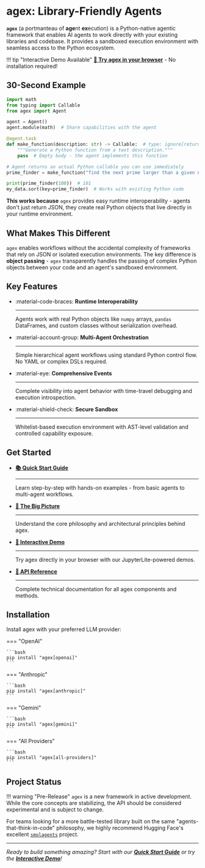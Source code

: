 # agex: Library-Friendly Agents

**`agex`** (a portmanteau of **age**nt **ex**ecution) is a Python-native agentic framework that enables AI agents to work directly with your existing libraries and codebase. It provides a sandboxed execution environment with seamless access to the Python ecosystem.

!!! tip "Interactive Demo Available"
    **[🚀 Try agex in your browser](demo.md)** - No installation required!

## 30-Second Example

```python
import math
from typing import Callable
from agex import Agent

agent = Agent()
agent.module(math)  # Share capabilities with the agent 

@agent.task
def make_function(description: str) -> Callable:  # type: ignore[return-value]
    """Generate a Python function from a text description."""
    pass  # Empty body - the agent implements this function

# Agent returns an actual Python callable you can use immediately
prime_finder = make_function("find the next prime larger than a given number")

print(prime_finder(100))  # 101
my_data.sort(key=prime_finder)  # Works with existing Python code
```

**This works because** `agex` provides easy runtime interoperability - agents don't just return JSON, they create real Python objects that live directly in your runtime environment.

## What Makes This Different

`agex` enables workflows without the accidental complexity of frameworks that rely on JSON or isolated execution environments. The key difference is **object passing** - `agex` transparently handles the passing of complex Python objects between your code and an agent's sandboxed environment.

## Key Features

<div class="grid cards" markdown>

-   :material-code-braces: **Runtime Interoperability**

    ---

    Agents work with real Python objects like `numpy` arrays, `pandas` DataFrames, and custom classes without serialization overhead.

-   :material-account-group: **Multi-Agent Orchestration**

    ---

    Simple hierarchical agent workflows using standard Python control flow. No YAML or complex DSLs required.

-   :material-eye: **Comprehensive Events**

    ---

    Complete visibility into agent behavior with time-travel debugging and execution introspection.

-   :material-shield-check: **Secure Sandbox**

    ---

    Whitelist-based execution environment with AST-level validation and controlled capability exposure.

</div>

## Get Started

<div class="grid cards" markdown>

-   **[📚 Quick Start Guide](quick-start.md)**

    ---

    Learn step-by-step with hands-on examples - from basic agents to multi-agent workflows.

-   **[🔭 The Big Picture](big-picture.md)**

    ---

    Understand the core philosophy and architectural principles behind agex.

-   **[🚀 Interactive Demo](demo.md)**

    ---

    Try agex directly in your browser with our JupyterLite-powered demos.

-   **[📖 API Reference](api/overview.md)**

    ---

    Complete technical documentation for all agex components and methods.

</div>

## Installation

Install agex with your preferred LLM provider:

=== "OpenAI"

    ```bash
    pip install "agex[openai]"
    ```

=== "Anthropic"

    ```bash
    pip install "agex[anthropic]"
    ```

=== "Gemini"

    ```bash
    pip install "agex[gemini]"
    ```

=== "All Providers"

    ```bash
    pip install "agex[all-providers]"
    ```

## Project Status

!!! warning "Pre-Release"
    `agex` is a new framework in active development. While the core concepts are stabilizing, the API should be considered experimental and is subject to change.

For teams looking for a more battle-tested library built on the same "agents-that-think-in-code" philosophy, we highly recommend Hugging Face's excellent [`smolagents`](https://github.com/huggingface/smolagents) project.

---

*Ready to build something amazing? Start with our **[Quick Start Guide](quick-start.md)** or try the **[Interactive Demo](demo.md)**!* 